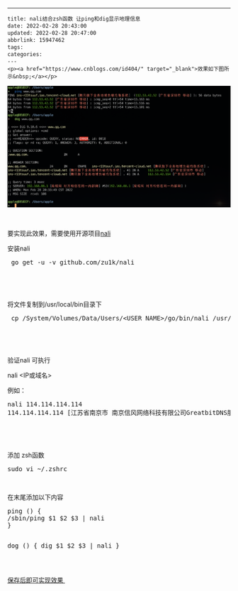 ---
    title: nali结合zsh函数 让ping和dig显示地理信息
    date: 2022-02-28 20:43:00
    updated: 2022-02-28 20:47:00
    abbrlink: 15947462
    tags:
    categories:
    ---
    <p><a href="https://www.cnblogs.com/id404/" target="_blank">效果如下图所示&nbsp;</a></p>
<p><img src="/images/blog/725676-20220228203502422-1981016632.png" alt="" /></p>
<p>&nbsp;</p>
<p>要实现此效果，需要使用开源项目<a href="https://github.com/zu1k/nali" target="_blank">nali</a> &nbsp;</p>
<p>安装nali</p>
<div class="cnblogs_Highlighter">
<pre class="brush:bash;gutter:true;"> go get -u -v github.com/zu1k/nali
</pre>
</div>
<p>&nbsp;</p>
<p>&nbsp;</p>
<p>将文件复制到/usr/local/bin目录下</p>
<div class="cnblogs_Highlighter">
<pre class="brush:bash;gutter:true;"> cp /System/Volumes/Data/Users/&lt;USER_NAME&gt;/go/bin/nali /usr/local/bin
</pre>
</div>
<p>&nbsp;</p>
<p>&nbsp;</p>
<p>验证nali 可执行&nbsp;</p>
<p>nali &lt;IP或域名&gt;</p>
<p>例如：</p>
<div class="cnblogs_Highlighter">
<pre class="brush:bash;gutter:true;">nali 114.114.114.114
114.114.114.114 [江苏省南京市 南京信风网络科技有限公司GreatbitDNS服务器]
</pre>
</div>
<p>&nbsp;</p>
<p>&nbsp;</p>
<p>添加 zsh函数</p>
<div class="cnblogs_Highlighter">
<pre class="brush:bash;gutter:true;">sudo vi ~/.zshrc
</pre>
</div>
<p>&nbsp;</p>
<p>在末尾添加以下内容</p>
<div class="cnblogs_Highlighter">
<pre class="brush:bash;gutter:true;">ping () {
/sbin/ping $1 $2 $3 | nali
}

dog () {
dig $1 $2 $3 | nali
}
</pre>
</div>
<p>&nbsp;</p>
<p><a href="https://www.cnblogs.com/id404/" target="_blank">保存后即可实现效果&nbsp;</a></p>
    
